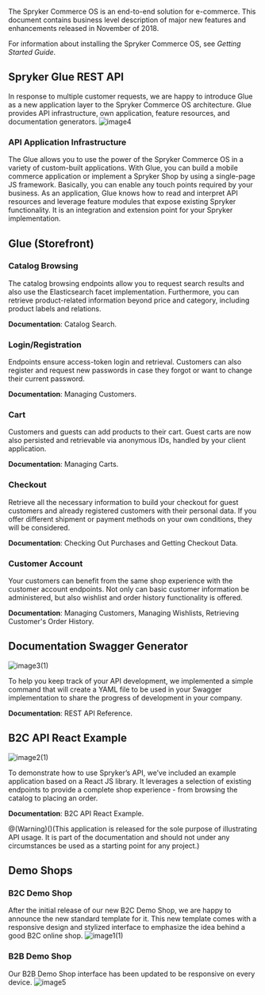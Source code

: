  The Spryker Commerce OS is an end-to-end solution for e-commerce. This document contains business level description of major new features and enhancements released in November of 2018.
 
For information about installing the Spryker Commerce OS, see _Getting Started Guide_.

## Spryker Glue REST API
In response to multiple customer requests, we are happy to introduce Glue as a new application layer to the Spryker Commerce OS architecture. Glue provides API infrastructure, own application, feature resources, and documentation generators.
![image4](https://cdn.document360.io/9fafa0d5-d76f-40c5-8b02-ab9515d3e879/Images/Documentation/image4.jpg)

### API Application Infrastructure
The Glue allows you to use the power of the Spryker Commerce OS in a variety of custom-built applications. With Glue, you can build a mobile commerce application or implement a Spryker Shop by using a single-page JS framework. Basically, you can enable any touch points required by your business. As an application, Glue knows how to read and interpret API resources and leverage feature modules that expose existing Spryker functionality. It is an integration and extension point for your Spryker implementation.

## Glue (Storefront)
### Catalog Browsing
The catalog browsing endpoints allow you to request search results and also use the Elasticsearch facet implementation. Furthermore, you can retrieve product-related information beyond price and category, including product labels and relations.

**Documentation**: Catalog Search.

### Login/Registration
Endpoints ensure access-token login and retrieval. Customers can also register and request new passwords in case they forgot or want to change their current password.

**Documentation**: Managing Customers.

### Cart
Customers and guests can add products to their cart. Guest carts are now also persisted and retrievable via anonymous IDs, handled by your client application.

**Documentation**: Managing Carts.

### Checkout
Retrieve all the necessary information to build your checkout for guest customers and already registered customers with their personal data. If you offer different shipment or payment methods on your own conditions, they will be considered.

**Documentation**: Checking Out Purchases and Getting Checkout Data.

### Customer Account
Your customers can benefit from the same shop experience with the customer account endpoints. Not only can basic customer information be administered, but also wishlist and order history functionality is offered.

**Documentation**: Managing Customers, Managing Wishlists, Retrieving Customer's Order History.

## Documentation Swagger Generator
![image3\(1\)](https://cdn.document360.io/9fafa0d5-d76f-40c5-8b02-ab9515d3e879/Images/Documentation/image3%281%29.png)

To help you keep track of your API development, we implemented a simple command that will create a YAML file to be used in your Swagger implementation to share the progress of development in your company.

**Documentation**: REST API Reference.

## B2C API React Example
![image2\(1\)](https://cdn.document360.io/9fafa0d5-d76f-40c5-8b02-ab9515d3e879/Images/Documentation/image2%281%29.png)

To demonstrate how to use Spryker’s API, we’ve included an example application based on a React JS library. It leverages a selection of existing endpoints to provide a complete shop experience - from browsing the catalog to placing an order.

**Documentation**: B2C API React Example.

@(Warning)()(This application is released for the sole purpose of illustrating API usage. It is part of the documentation and should not under any circumstances be used as a starting point for any project.)

## Demo Shops
### B2C Demo Shop
After the initial release of our new B2C Demo Shop, we are happy to announce the new standard template for it. This new template comes with a responsive design and stylized interface to emphasize the idea behind a good B2C online shop.
![image1\(1\)](https://cdn.document360.io/9fafa0d5-d76f-40c5-8b02-ab9515d3e879/Images/Documentation/image1%281%29.png)

### B2B Demo Shop
Our B2B Demo Shop interface has been updated to be responsive on every device.
![image5](https://cdn.document360.io/9fafa0d5-d76f-40c5-8b02-ab9515d3e879/Images/Documentation/image5.png)
